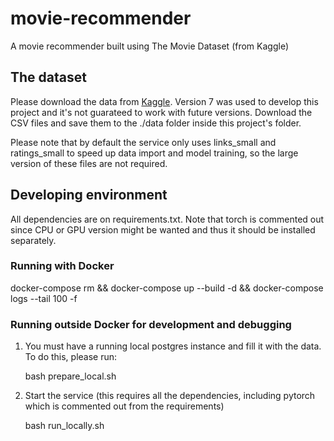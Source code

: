 # movie-recommender
A movie recommender built using The Movie Dataset (from Kaggle)

## The dataset

Please download the data from [Kaggle](https://www.kaggle.com/datasets/rounakbanik/the-movies-dataset). Version 7 was used to develop this project and it's not guarateed to work with future versions. Download the CSV files and save them to the ./data folder inside this project's folder.

Please note that by default the service only uses links_small and ratings_small to speed up data import and model training, so the large version of these files are not required.


## Developing environment

All dependencies are on requirements.txt. Note that torch is commented out since CPU or GPU version might be wanted and thus it should be installed separately.

### Running with Docker
docker-compose rm && docker-compose  up --build -d && docker-compose logs --tail 100 -f

### Running outside Docker for development and debugging
1. You must have a running local postgres instance and fill it with the data. To do this, please run:

    bash prepare_local.sh

2. Start the service (this requires all the dependencies, including pytorch which is commented out from the requirements)

    bash run_locally.sh
